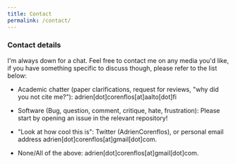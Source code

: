 ```yaml
---
title: Contact
permalink: /contact/
---
```


### Contact details

I'm always down for a chat. Feel free to contact me on any media you'd like, if you have something specific to discuss 
though, please refer to the list below:

- Academic chatter (paper clarifications, request for reviews, "why did you not cite me?"): 
  adrien[dot]corenflos[at]aalto[dot]fi

- Software (Bug, question, comment, critique, hate, frustration): 
  Please start by opening an issue in the relevant repository! 
  
- "Look at how cool this is": Twitter (AdrienCorenflos), or personal email address 
  adrien[dot]corenflos[at]gmail[dot]com.

- None/All of the above: adrien[dot]corenflos[at]gmail[dot]com.